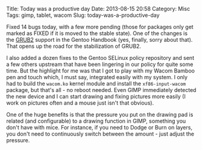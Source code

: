 Title: Today was a productive day
Date: 2013-08-15 20:58
Category: Misc
Tags: gimp, tablet, wacom
Slug: today-was-a-productive-day

Fixed 14 bugs today, with a few more pending (those for packages only
get marked as FIXED if it is moved to the stable state). One of the
changes is the
[GRUB2](http://www.gentoo.org/doc/en/handbook/handbook-amd64.xml?part=1&chap=10#grub2)
support in the Gentoo Handbook (yes, finally, sorry about that). That
opens up the road for the stabilization of GRUB2.

I also added a dozen fixes to the Gentoo SELinux policy repository and
sent a few others upstream that have been lingering in our policy for
quite some time. But the highlight for me was that I got to play with my
Wacom Bamboo pen and touch which, I must say, integrated easily with my
system. I only had to build the `wacom.ko` kernel module and install the
`xf86-input-wacom` package, but that's all - no reboot needed. Even GIMP
immediately detected the new device and I can start drawing and fixing
pictures more easily (I work on pictures often and a mouse just isn't
that obvious).

One of the huge benefits is that the pressure you put on the drawing pad
is related (and configurable) to a drawing function in GIMP, something
you don't have with mice. For instance, if you need to Dodge or Burn on
layers, you don't need to continuously switch between the amount - just
adjust the pressure.
